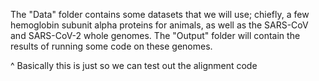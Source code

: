 The "Data" folder contains some datasets that we will use; chiefly, a few hemoglobin subunit alpha proteins for animals, as well as the SARS-CoV and SARS-CoV-2 whole genomes. The "Output" folder will contain the results of running some code on these genomes.

^ Basically this is just so we can test out the alignment code